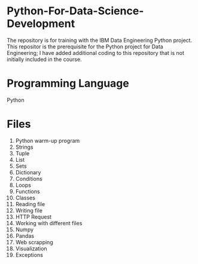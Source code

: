 # Python-For-Data-Science-Development
The repository is for training with the IBM Data Engineering Python project. This repositor is the prerequisite for the Python project for Data Engineering; I have added additional coding to this repository that is not initially included in the course.

# Programming Language
Python 
# Files
1. Python warm-up program
2. Strings
3. Tuple
4. List
5. Sets
6. Dictionary
7. Conditions
8. Loops
9. Functions
10. Classes
11. Reading file
12. Writing file
13. HTTP Request
14. Working with different files
15. Numpy
16. Pandas
17. Web scrapping
18. Visualization
19. Exceptions
